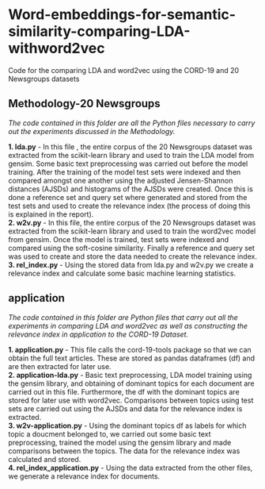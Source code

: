 # Word-embeddings-for-semantic-similarity-comparing-LDA-withword2vec
Code for the comparing LDA and word2vec using the CORD-19 and 20 Newsgroups datasets <br>

## Methodology-20 Newsgroups
*The code contained in this folder are all the Python files necessary to carry out the experiments discussed in the Methodology.* <br>

**1. lda.py** - In this file , the entire corpus of the 20 Newsgroups dataset was extracted from the scikit-learn library and used to train the LDA model from gensim. Some basic text preprocessing was carried out before the model training. After the training of the model test sets were indexed and then compared amongst one another using the adjusted Jensen-Shannon distances (AJSDs) and histograms of the AJSDs were created. Once this is done a reference set and query set where generated and stored from the test sets and used to create the relevance index (the process of doing this is explained in the report). <br>
**2. w2v.py** - In this file, the entire corpus of the 20 Newsgroups dataset was extracted from the scikit-learn library and used to train the word2vec model from gensim. Once the model is trained, test sets were indexed and compared using the soft-cosine similarity. Finally a reference and query set was used to create and store the data needed to create the relevance index. <br> 
**3. rel_index.py** - Using the stored data from lda.py and w2v.py we create a relevance index and calculate some basic machine learning statistics.<br>


## application
*The code contained in this folder are Python files that carry out all the experiments in comparing LDA and word2vec as well as constructing the relevance index in application to the CORD-19 Dataset.* <br>

**1. application.py** - This file calls the cord-19-tools package so that we can obtain the full text articles. These are stored as pandas dataframes (df) and are then extracted for later use. <br>
**2. application-lda.py** - Basic text preprocessing, LDA model training using the gensim library, and obtaining of dominant topics for each document are carried out in this file. Furthermore, the df with the dominant topics are stored for later use with word2vec. Comparisons between topics using test sets are carried out using the AJSDs and data for the relevance index is extracted.  <br>
**3. w2v-application.py** - Using the dominant topics df as labels for which topic a doucment belonged to, we carried out some basic text preprocessing, trained the model using the gensim library and made comparisons between the topics. The data for the relevance index was calculated and stored. <br>
**4. rel_index_application.py** - Using the data extracted from the other files, we generate a relevance index for documents.
